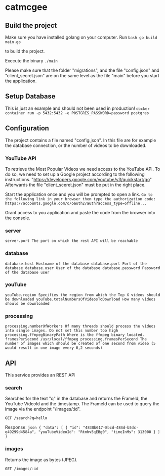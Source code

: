 # catmcgee

## Build the project

Make sure you have installed golang on your computer. Run
``bash
go build main.go
``

to build the project.

Execute the binary
``
./main
``

Please make sure that the folder "migrations", and the file "config.json" and "client_secret.json" are on the same level as the file "main" before you start the application.


## Setup Database

This is just an example and should not been used in production!
``
docker container run -p 5432:5432 -e POSTGRES_PASSWORD=password postgres
``

## Configuration

The project contains a file named "config.json". In this file are for example the database connection, or the number of videos to be downloaded.

### YouTube API

To retrieve the Most Popular Videos we need access to the YouTube API. To do so, we need to set up a Google project according to the following instructions.
"https://developers.google.com/youtube/v3/quickstart/go" 
Afterwards the file "client_sceret.json" must be put in the right place.

Start the application once and you will be prompted to open a link.
``
Go to the following link in your browser then type the authorization code:
https://accounts.google.com/o/oauth2/auth?access_type=offline...
``

Grant access to you application and paste the code from the browser into the console.

### server

``
server.port The port on which the rest API will be reachable
``

### database

``
database.host Hostname of the database
database.port Port of the database
database.user User of the database
database.password Password of the database user
``

### youTube

``
youTube.region Specifies the region from which the Top X videos should be downloaded
youTube.totalNumbersOfVideosToDownload How many videos should be downloaded
``

### processing

``
processing.numberOfWorkers Of many threads should process the videos into single images. Do not set this number too high
processing.ffmpegBinaryPath Where is the ffmpeg binary located. framesPerSecond /usr/local/ffmpeg
processing.framesPerSecond The number of images which should be created of one second from video (5 would result in one image every 0,2 seconds)
``

## API

This service provides an REST API

### search

Searches for the text "q" in the database and returns the FrameId, the YouTube VideoId and the timestamp. The FrameId can be used to query the image via the endpoint "/images/:id".

``
GET /search?q=hello
``

Response:
``json
{
    "data": [
        {
            "id": "4838b617-8bcd-484d-b5dc-e49299d4584a",
            "youTubeVideoId": "Rtmhv5qEBg0",
            "timeInMs": 313000
        }
    ]
}
``

### images

Returns the image as bytes (JPEG).

``
GET /images/:id
``
